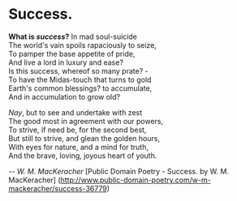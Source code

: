 # Success.

**What is _success_?** In mad soul-suicide <br>
The world's vain spoils rapaciously to seize,<br>
To pamper the base appetite of pride,<br>
And live a lord in luxury and ease?<br>
Is this success, whereof so many prate? -<br>
To have the Midas-touch that turns to gold<br>
Earth's common blessings? to accumulate,<br>
And in accumulation to grow old?<br>

*Nay*, but to see and undertake with zest<br>
The good most in agreement with our powers,<br>
To strive, if need be, for the second best,<br>
But still to strive, and glean the golden hours,<br>
With eyes for nature, and a mind for truth,<br>
And the brave, loving, joyous heart of youth.<br>


-- *W. M. MacKeracher*
  [Public Domain Poetry - Success. by W. M. MacKeracher] (http://www.public-domain-poetry.com/w-m-mackeracher/success-36779)
